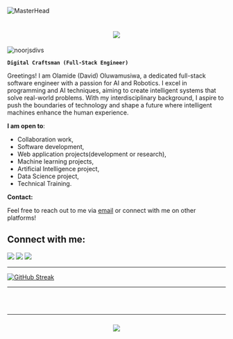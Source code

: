 ![MasterHead](https://imgs.search.brave.com/mT2PNe561Ko7Wdl56YqTzhYTTkrwe1-n_EO_1U10WPE/rs:fit:1200:840:1/g:ce/aHR0cHM6Ly9zdGF0/aWMxLm1ha2V1c2Vv/ZmltYWdlcy5jb20v/d29yZHByZXNzL3dw/LWNvbnRlbnQvdXBs/b2Fkcy8yMDE4LzEx/L2Rhcmstd2FsbHBh/cGVycy5qcGc)
<h1 align="center">
    <img src="https://readme-typing-svg.herokuapp.com/?font=Righteous&size=35&center=true&vCenter=true&width=500&height=70&duration=4000&lines=Hi+There!+👋;+I'm+Olamide!+A+Software+Engineer!+Machine+Learning+Engineer!+Al+Specialist! ;" />
</h1>

<p align="left"> <img src="https://komarev.com/ghpvc/?username=noorjsdivs&label=Profile%20views&color=0e75b6&style=flat" alt="noorjsdivs" /> </p>

**`Digital Craftsman (Full-Stack Engineer)`**

<!-- Hi! I am a full-stack software engineer with a passion for building great and bleeding-edge software
 -->

Greetings! I am Olamide (David) Oluwamusiwa, a dedicated full-stack software engineer with a passion for AI and Robotics. I excel in programming and AI techniques, aiming to create intelligent systems that solve real-world problems. With my interdisciplinary background, I aspire to push the boundaries of technology and shape a future where intelligent machines enhance the human experience.
 
 **I am open to**:

- Collaboration work,
- Software development,
- Web application projects(development or research),
- Machine learning projects,
- Artificial Intelligence project,
- Data Science project,
- Technical Training.


<!-- ## Skills:

#### Languages:

![Javascript](https://img.shields.io/badge/JavaScript-F7DF1E?style=for-the-badge&logo=javascript&logoColor=black)&nbsp;
![Python](https://img.shields.io/badge/Python-3776AB?style=for-the-badge&logo=python&logoColor=white)&nbsp;
![React](https://img.shields.io/badge/React-20232A?style=for-the-badge&logo=react&logoColor=61DAFB)&nbsp;
![Node JS](https://img.shields.io/badge/Node.js-43853D?style=for-the-badge&logo=node.js&logoColor=white)&nbsp;
![Tailwind CSS](https://img.shields.io/badge/Tailwind_CSS-38B2AC?style=for-the-badge&logo=tailwind-css&logoColor=white)&nbsp;
![Django](https://img.shields.io/badge/Django-09DECE?style=for-the-badge&logo=django&logoColor=white)
![C++](https://img.shields.io/badge/C%2B%2B-FB4934?style=for-the-badge&logo=cplusplus&logoColor=white)-->


**Contact:**

Feel free to reach out to me via [email](mailto:oluwamusiwaolamide@gmail.com) or connect with me on other platforms!


## Connect with me:

<p align = "center">

[<img src="https://img.shields.io/badge/twitter-%231DA1F2.svg?&style=for-the-badge&logo=twitter&logoColor=white&color=black" />](https://twitter.com/OOluwamusi75869) 
[<img src="https://img.shields.io/badge/linkedin-%2312100E.svg?&style=for-the-badge&logo=linkedin&logoColor=white&color=black" />](https://www.linkedin.com/in/olamide-oluwamusiwa-17b62827a/)
[<img src="https://img.shields.io/badge/instagram-%2312100E.svg?&style=for-the-badge&logo=instagram&logoColor=white&color=black" />](https://www.instagram.com/olamide_ai_art/)
</p>




----
<!-- [<img src="https://github-profile-trophy.vercel.app/?username=durgeshsamariya&row=2&column=3" />](https://github.com/ryo-ma/github-profile-trophy)
[<img src="https://github-readme-stats.vercel.app/api?username=durgeshsamariya&theme=algolia&count_private=true&include_all_commits=true&show_icons=true" />](https://github.com/anuraghazra/github-readme-stats) -->
[![GitHub Streak](https://github-readme-streak-stats.herokuapp.com/?user=daniel-akinyemi&theme=dark)](https://github.com/DenverCoder1/github-readme-streak-stats)
<!-- [![Daniel's Top Langs](https://github-readme-stats.vercel.app/api/top-langs/?username=daniel-akinyemi&theme=algolia&hide=Jupyter&layout=compact&show_icons=true)](https://github.com/anuraghazra/github-readme-stats) -->







----


<!--
**daniel-akinyemi/daniel-akinyemi** is a ✨ _special_ ✨ repository because its `README.md` (this file) appears on your GitHub profile.

Here are some ideas to get you started:

- 🔭 I’m currently working on ...
- 🌱 I’m currently learning ...
- 👯 I’m looking to collaborate on ...
- 🤔 I’m looking for help with ...
- 💬 Ask me about ...
- 📫 How to reach me: ...
- 😄 Pronouns: ...
- ⚡ Fun fact: ...
-->

<br/><br/>
<hr/>
<h3 align="center">
    <img src="https://readme-typing-svg.herokuapp.com/?font=Righteous&size=25&center=true&vCenter=true&width=500&height=70&duration=4000&lines=Thanks+for+visiting!+✌️;+Shoot+me+a+message+on+Linkedin!;I'm+always+down+to+collaborate+:)">
</h3>

<br/>


